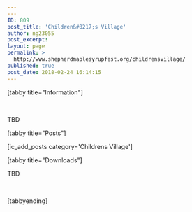 ```yaml
---
---
ID: 809
post_title: 'Children&#8217;s Village'
author: ng23055
post_excerpt:
layout: page
permalink: >
  http://www.shepherdmaplesyrupfest.org/childrensvillage/
published: true
post_date: 2018-02-24 16:14:15
---
```

[tabby title="Information"]

&nbsp;

TBD

[tabby title="Posts"]

[ic_add_posts category='Childrens Village']

[tabby title="Downloads"]

TBD

&nbsp;

[tabbyending]

&nbsp;